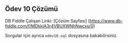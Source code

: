 ## Ödev 10 Çözümü

DB Fiddle Çalışan Linki: [Çözüm Sayfası] (https://www.db-fiddle.com/f/MDkkiA3r4VBUXWNhNwcxs/0)

Sorgular için ayrıca `odev10.sql` dosyasına bakabilirsiniz.
